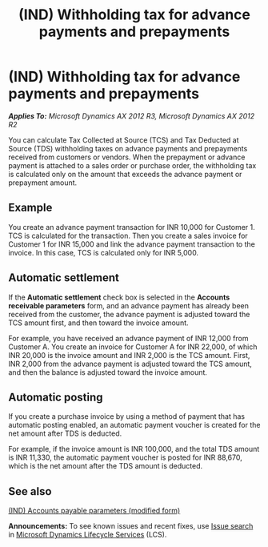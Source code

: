 ﻿---
title: (IND) Withholding tax for advance payments and prepayments
TOCTitle: (IND) Withholding tax for advance payments and prepayments
ms:assetid: 3659c0dd-43c0-43ea-a190-da4a4c9751db
ms:mtpsurl: https://technet.microsoft.com/en-us/library/JJ664610(v=AX.60)
ms:contentKeyID: 49385688
ms.date: 04/18/2014
mtps_version: v=AX.60
---

# (IND) Withholding tax for advance payments and prepayments 


_**Applies To:** Microsoft Dynamics AX 2012 R3, Microsoft Dynamics AX 2012 R2_

You can calculate Tax Collected at Source (TCS) and Tax Deducted at Source (TDS) withholding taxes on advance payments and prepayments received from customers or vendors. When the prepayment or advance payment is attached to a sales order or purchase order, the withholding tax is calculated only on the amount that exceeds the advance payment or prepayment amount.

## Example

You create an advance payment transaction for INR 10,000 for Customer 1. TCS is calculated for the transaction. Then you create a sales invoice for Customer 1 for INR 15,000 and link the advance payment transaction to the invoice. In this case, TCS is calculated only for INR 5,000.

## Automatic settlement

If the **Automatic settlement** check box is selected in the **Accounts receivable parameters** form, and an advance payment has already been received from the customer, the advance payment is adjusted toward the TCS amount first, and then toward the invoice amount.

For example, you have received an advance payment of INR 12,000 from Customer A. You create an invoice for Customer A for INR 22,000, of which INR 20,000 is the invoice amount and INR 2,000 is the TCS amount. First, INR 2,000 from the advance payment is adjusted toward the TCS amount, and then the balance is adjusted toward the invoice amount.

## Automatic posting

If you create a purchase invoice by using a method of payment that has automatic posting enabled, an automatic payment voucher is created for the net amount after TDS is deducted.

For example, if the invoice amount is INR 100,000, and the total TDS amount is INR 11,330, the automatic payment voucher is posted for INR 88,670, which is the net amount after the TDS amount is deducted.

## See also

[(IND) Accounts payable parameters (modified form)](https://technet.microsoft.com/en-us/library/jj664793\(v=ax.60\))

  
**Announcements:** To see known issues and recent fixes, use [Issue search](http://go.microsoft.com/fwlink/?linkid=389258) in [Microsoft Dynamics Lifecycle Services](http://go.microsoft.com/fwlink/?linkid=306505) (LCS).

